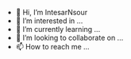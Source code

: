 - 👋 Hi, I’m IntesarNsour
- 👀 I’m interested in ...
- 🌱 I’m currently learning ...
- 💞️ I’m looking to collaborate on ...
- 📫 How to reach me ...

<!---
IntesarNsour/IntesarNsour is a ✨ special ✨ repository because its `README.md` (this file) appears on your GitHub profile.
You can click the Preview link to take a look at your changes.
--->
